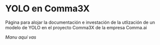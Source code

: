 # YOLO en Comma3X

Página para alojar la documentación e investación de la utlización de un modelo
de YOLO en el proyecto Comma3X de la empresa Comma.ai


_Manu aquí vas_
